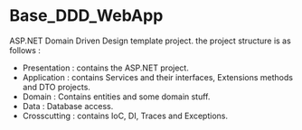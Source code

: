 # Base_DDD_WebApp
ASP.NET Domain Driven Design template project. the project structure is as follows :
- Presentation : contains the ASP.NET project. 
- Application : contains Services and their interfaces, Extensions methods and DTO projects. 
- Domain : Contains entities and some domain stuff. 
- Data : Database access. 
- Crosscutting : contains IoC, DI, Traces and Exceptions.
